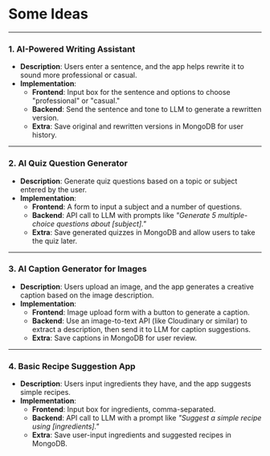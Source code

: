 # Some Ideas
 
---
### **1. AI-Powered Writing Assistant**
- **Description**: Users enter a sentence, and the app helps rewrite it to sound more professional or casual.  
- **Implementation**:
  - **Frontend**: Input box for the sentence and options to choose "professional" or "casual."
  - **Backend**: Send the sentence and tone to LLM to generate a rewritten version.
  - **Extra**: Save original and rewritten versions in MongoDB for user history.

---

### **2. AI Quiz Question Generator**
- **Description**: Generate quiz questions based on a topic or subject entered by the user.  
- **Implementation**:
  - **Frontend**: A form to input a subject and a number of questions.
  - **Backend**: API call to LLM with prompts like *"Generate 5 multiple-choice questions about [subject]."*
  - **Extra**: Save generated quizzes in MongoDB and allow users to take the quiz later.

---

### **3. AI Caption Generator for Images**
- **Description**: Users upload an image, and the app generates a creative caption based on the image description.  
- **Implementation**:
  - **Frontend**: Image upload form with a button to generate a caption.
  - **Backend**: Use an image-to-text API (like Cloudinary or similar) to extract a description, then send it to LLM for caption suggestions.
  - **Extra**: Save captions in MongoDB for user review.

---

### **4. Basic Recipe Suggestion App**
- **Description**: Users input ingredients they have, and the app suggests simple recipes.  
- **Implementation**:
  - **Frontend**: Input box for ingredients, comma-separated.
  - **Backend**: API call to LLM with a prompt like *"Suggest a simple recipe using [ingredients]."*
  - **Extra**: Save user-input ingredients and suggested recipes in MongoDB.

